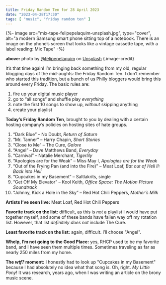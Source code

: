 ```yaml
---
title: Friday Random Ten for 28 April 2023
date: "2023-04-28T17:30"
tags: [ "music", "friday random ten" ]
---
```


{%- image src="mix-tape-felipepelaquim-unsplash.jpg", type="cover", alt="a modern Samsung smart phone sitting top of a notebook. There is an image on the phone’s screen that looks like a vintage cassette tape, with a label reading: Mix Tape" -%}

**above:** photo by [@felipepelaquim](https://unsplash.com/ko/@felipepelaquim?utm_source=unsplash&utm_medium=referral&utm_content=creditCopyText) on [Unsplash](https://unsplash.com/photos/UNNAYh3sMOg?utm_source=unsplash&utm_medium=referral&utm_content=creditCopyText) {.image-credit}

It’s that time again! I’m bringing back something from my old, regular blogging days of the mid-aughts: the Friday Random Ten. I don’t remember who started this tradition, but a bunch of us Philly bloggers would bring this around every Friday. The basic rules are:

1. fire up your digital music player
1. go to “all songs“ and shuffle play _everything_
1. note the first 10 songs to show up, _without_ skipping anything
1. create your playlist

**Today’s Friday Random Ten**, brought to you by dealing with a certain hosting company’s policies on hosting sites of hate groups.

1. “Dark Blue” &#8211; No Doubt, _Return of Saturn_
2. “Mr. Tanner” &#8211; Harry Chapin, _Short Stories_
3. “Close to Me” &#8211; The Cure, _Galore_
4. “Angel” &#8211; Dave Matthews Band, _Everyday_
5. “Carnival” &#8211; Natalie Merchant, _Tigerlily_
6. “Apologies are for the Weak” &#8211; Miss May I, _Apologies are for the Weak_
7. “Out of the Frying Pan (and into the Fire)” &#8211; Meat Loaf, _Bat out of Hell II: Back into Hell_
8. “Cupcakes in my Basement” &#8211; Saltlakrits, single
9. “Get Off My Elevator” &#8211; Kool Keith, _Office Space: The Motion Picture Soundtrack_
10. “Johnny, Kick a Hole in the Sky” &#8211; Red Hot Chili Peppers, _Mother’s Milk_

**Artists I’ve seen live:** Meat Loaf, Red Hot Chili Peppers

**Favorite track on the list:** difficult, as this is _not_ a playlist I would have put together myself, and some of these bands have fallen way off my rotation list. However, that list _definitely does not_ include The Cure.

**Least favorite track on the list:** again, difficult. I’ll choose "Angel".

**Whelp, I’m not going to the Good Place:** yes, RHCP used to be my favorite band, and I have seen them multiple times. Sometimes traveling as far as nearly 250 miles from my home.

**The _wtf?_ moment:** I honestly had to look up "Cupcakes in my Basement" because I had absolutely no idea what that song is. Oh, right. _My Little Pony_! It was research, years ago, when I was writing an article on the brony music scene.
